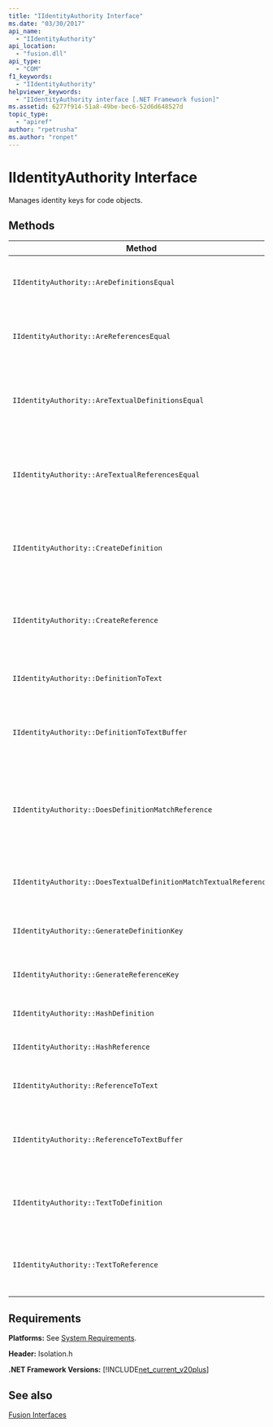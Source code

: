 ```yaml
---
title: "IIdentityAuthority Interface"
ms.date: "03/30/2017"
api_name: 
  - "IIdentityAuthority"
api_location: 
  - "fusion.dll"
api_type: 
  - "COM"
f1_keywords: 
  - "IIdentityAuthority"
helpviewer_keywords: 
  - "IIdentityAuthority interface [.NET Framework fusion]"
ms.assetid: 6277f914-51a8-49be-bec6-52d6d648527d
topic_type: 
  - "apiref"
author: "rpetrusha"
ms.author: "ronpet"
---
```

# IIdentityAuthority Interface
Manages identity keys for code objects.  
  
## Methods  
  
|Method|Description|  
|------------|-----------------|  
|`IIdentityAuthority::AreDefinitionsEqual`|Gets a value that indicates whether the two specified [IDefinitionIdentity](../../../../docs/framework/unmanaged-api/fusion/idefinitionidentity-interface.md) instances are equal.|  
|`IIdentityAuthority::AreReferencesEqual`|Gets a value that indicates whether the two specified [IReferenceIdentity](../../../../docs/framework/unmanaged-api/fusion/ireferenceidentity-interface.md) instances are equal.|  
|`IIdentityAuthority::AreTextualDefinitionsEqual`|Gets a value that indicates whether the two specified string definition identity representations are equal.|  
|`IIdentityAuthority::AreTextualReferencesEqual`|Gets a value that indicates whether the two specified string reference identity representations are equal.|  
|`IIdentityAuthority::CreateDefinition`|Gets a pointer to a new `IDefinitionIdentity` instance that represents the code object in the current scope.|  
|`IIdentityAuthority::CreateReference`|Gets a pointer to a new `IReferenceIdentity` instance that represents the code object in the current scope.|  
|`IIdentityAuthority::DefinitionToText`|Gets a formatted string version of the specified `IDefinitionIdentity`.|  
|`IIdentityAuthority::DefinitionToTextBuffer`|Fills the specified wide character buffer with a string version of the specified `IDefinitionIdentity`.|  
|`IIdentityAuthority::DoesDefinitionMatchReference`|Gets a value that indicates whether the specified `IDefinitionIdentity` and `IReferenceIdentity` instances refer to the same code object.|  
|`IIdentityAuthority::DoesTextualDefinitionMatchTextualReference`|Gets a value that indicates whether the specified strings refer to the same code object.|  
|`IIdentityAuthority::GenerateDefinitionKey`|Gets a pointer to a newly created string key for the specified `IDefinitionIdentity`.|  
|`IIdentityAuthority::GenerateReferenceKey`|Gets a pointer to a newly created string key for the specified `IReferenceIdentity`.|  
|`IIdentityAuthority::HashDefinition`|Gets a hash value for the specified `IDefinitionIdentity`.|  
|`IIdentityAuthority::HashReference`|Gets a hash value for the specified `IreferenceIdentity`.|  
|`IIdentityAuthority::ReferenceToText`|Gets a formatted string version of the specified `IReferenceIdentity`.|  
|`IIdentityAuthority::ReferenceToTextBuffer`|Fills the specified wide character buffer with a string version of the specified `IReferenceIdentity`.|  
|`IIdentityAuthority::TextToDefinition`|Gets an interface pointer to an `IDefinitionIdentity` instance generated from the specified formatted string.|  
|`IIdentityAuthority::TextToReference`|Gets an interface pointer to an `IReferenceIdentity` instance generated from the specified formatted string.|  
  
## Requirements  
 **Platforms:** See [System Requirements](../../../../docs/framework/get-started/system-requirements.md).  
  
 **Header:** Isolation.h  
  
 **.NET Framework Versions:** [!INCLUDE[net_current_v20plus](../../../../includes/net-current-v20plus-md.md)]  
  
## See also
 [Fusion Interfaces](../../../../docs/framework/unmanaged-api/fusion/fusion-interfaces.md)
